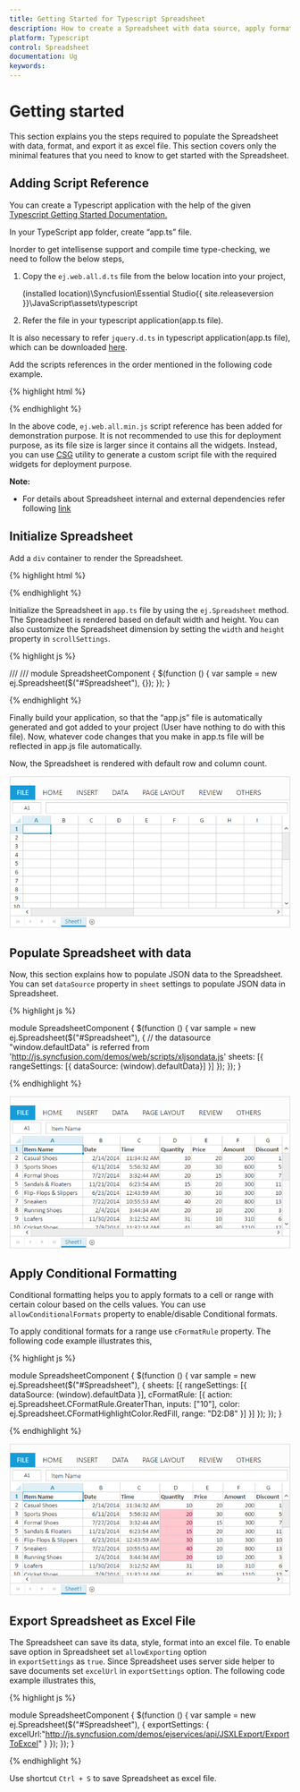 ```yaml
---
title: Getting Started for Typescript Spreadsheet
description: How to create a Spreadsheet with data source, apply format and export it as excel file.
platform: Typescript
control: Spreadsheet
documentation: Ug
keywords: 
---
```


# Getting started

This section explains you the steps required to populate the Spreadsheet with data, format, and export it as excel file. This section covers only the minimal features that you need to know to get started with the Spreadsheet.

## Adding Script Reference

You can create a Typescript application with the help of the given [Typescript Getting Started Documentation.](https://help.syncfusion.com/js/typescript)

In your TypeScript app folder, create “app.ts” file.

Inorder to get intellisense support and compile time type-checking, we need to follow the below steps,

1. Copy the `ej.web.all.d.ts` file from the below location into your project,

   (installed location)\Syncfusion\Essential Studio\{{ site.releaseversion }}\JavaScript\assets\typescript
2. Refer the file in your typescript application(app.ts file).

It is also necessary to refer `jquery.d.ts` in typescript application(app.ts file), which can be downloaded [here](https://github.com/DefinitelyTyped/DefinitelyTyped).

Add the scripts references in the order mentioned in the following code example.

{% highlight html %}

<!DOCTYPE html>
<html>
<head>
        <link href="http://cdn.syncfusion.com/{{ site.releaseversion }}/js/web/bootstrap-theme/ej.web.all.min.css" rel="stylesheet" />
        <script src="https://code.jquery.com/jquery-3.0.0.min.js"></script>
        <script src="http://cdn.syncfusion.com/js/assets/external/jsrender.min.js" type="text/javascript"></script>
        <script src="https://ajax.aspnetcdn.com/ajax/jquery.validate/1.14.0/jquery.validate.min.js"></script>
        <script src="http://js.syncfusion.com/demos/web/scripts/xljsondata.js" type="text/javascript"></script>
        <script src="http://cdn.syncfusion.com/{{ site.releaseversion }}/js/web/ej.web.all.min.js" type="text/javascript"></script>
        <script src="app.js"></script> 
</head>
<body>
</body>
</html>

{% endhighlight %}

In the above code, `ej.web.all.min.js` script reference has been added for demonstration purpose. It is not recommended to use this for deployment purpose, as its file size is larger since it contains all the widgets. Instead, you can use [CSG](http://csg.syncfusion.com/) utility to generate a custom script file with the required widgets for deployment purpose.

**Note:**

* For details about Spreadsheet internal and external dependencies refer following [link](https://help.syncfusion.com/js/spreadsheet/dependencies)

## Initialize Spreadsheet

Add a `div` container to render the Spreadsheet.

{% highlight html %}

<!DOCTYPE html>
<html>    
     <body>
         <div id="Spreadsheet"></div>
     </body>
</html>

{% endhighlight %}

Initialize the Spreadsheet in `app.ts` file by using the `ej.Spreadsheet` method. The Spreadsheet is rendered based on default width and height. You can also customize the Spreadsheet dimension by setting the `width` and `height` property in `scrollSettings`.

{% highlight js %}

/// <reference path="jquery.d.ts" />
/// <reference path="ej.web.all.d.ts" />
module SpreadsheetComponent {
    $(function () {
        var sample = new ej.Spreadsheet($("#Spreadsheet"), {});
    });
}

{% endhighlight %}

Finally build your application, so that the “app.js” file is automatically generated and got added to your project (User have nothing to do with this file). Now, whatever code changes that you make in app.ts file will be reflected in app.js file automatically.

Now, the Spreadsheet is rendered with default row and column count.

![](Getting-Started_images/Getting-Started_img1.png)

## Populate Spreadsheet with data

Now, this section explains how to populate JSON data to the Spreadsheet. You can set `dataSource` property in `sheet` settings to populate JSON data in Spreadsheet.

{% highlight js %}

module SpreadsheetComponent {
    $(function () {
        var sample = new ej.Spreadsheet($("#Spreadsheet"), {
            // the datasource "window.defaultData" is referred from 'http://js.syncfusion.com/demos/web/scripts/xljsondata.js'
            sheets: [{ rangeSettings: [{ dataSource: (<any>window).defaultData}] }]
        });
    });
}

{% endhighlight %}

![](Getting-Started_images/Getting-Started_img2.png)

## Apply Conditional Formatting 

Conditional formatting helps you to apply formats to a cell or range with certain colour based on the cells values. You can use `allowConditionalFormats` property to enable/disable Conditional formats.

To apply conditional formats for a range use `cFormatRule` property. The following code example illustrates this,

{% highlight js %}

module SpreadsheetComponent {
    $(function () {
        var sample = new ej.Spreadsheet($("#Spreadsheet"), {
            sheets: [{
                rangeSettings: [{ dataSource: (<any>window).defaultData }],
                cFormatRule: [{ action: ej.Spreadsheet.CFormatRule.GreaterThan, inputs: ["10"], color: ej.Spreadsheet.CFormatHighlightColor.RedFill, range: "D2:D8" }]
            }]
        });
    });
}

{% endhighlight %}

![](Getting-Started_images/Getting-Started_img3.png)

## Export Spreadsheet as Excel File

The Spreadsheet can save its data, style, format into an excel file. To enable save option in Spreadsheet set `allowExporting` option in `exportSettings` as `true`. Since Spreadsheet uses server side helper to save documents set `excelUrl` in `exportSettings` option. The following code example illustrates this,

{% highlight js %}

module SpreadsheetComponent {
    $(function () {
        var sample = new ej.Spreadsheet($("#Spreadsheet"), {
            exportSettings: {
                excelUrl:"http://js.syncfusion.com/demos/ejservices/api/JSXLExport/ExportToExcel"
            }
        });
    });
}

{% endhighlight %}

Use shortcut `Ctrl + S` to save Spreadsheet as excel file.
